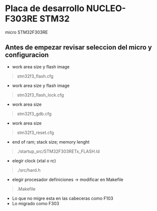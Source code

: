 # Placa de desarrollo NUCLEO-F303RE STM32
micro STM32F303RE


Antes de empezar revisar seleccion del micro y configuracion
------------------------------------------------------------

* work area size y flash image
>stm32f3_flash.cfg

* work area size y flash image
>stm32f3_flash_lock.cfg

* work area size
>stm32f3_gdb.cfg

* work area size
>stm32f3_reset.cfg

* end of ram; stack size; memory lenght
>./startup_src/STM32F303RETx_FLASH.ld

* elegir clock (xtal o rc)
>./src/hard.h

* elegir procesador definiciones -> modificar en Makefile
>.Makefile

* Lo que no migre esta en las cabeceras como F103
* Lo migrado como F303
